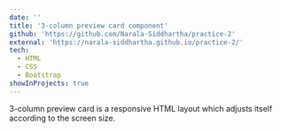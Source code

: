 ```yaml
---
date: ''
title: '3-column preview card component'
github: 'https://github.com/Narala-Siddhartha/practice-2'
external: 'https://narala-siddhartha.github.io/practice-2/'
tech:
  - HTML
  - CSS
  - Bootstrap
showInProjects: true
---
```


3-column preview card is a responsive HTML layout which adjusts itself according to the screen size. 
